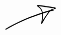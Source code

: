 <svg width="165" height="81" viewBox="0 0 165 81" fill="none" xmlns="http://www.w3.org/2000/svg">
<path d="M156.586 14.6008L157.074 14.6881L157.658 15.0294L157.952 15.1514L157.98 15.2169L158.051 15.2586L158.443 16.336L158.051 17.4134L157.98 17.4551L157.952 17.5215L157.647 17.6475L157.064 17.9858L156.78 18.0374L156.115 18.3202L155.677 18.4105L155.579 18.4601L154.284 18.598L152.824 18.8867L150.023 19.5672L145.734 20.7459L145.731 20.7468L139.335 22.5465L139.33 22.5475L130.675 25.0228L120.668 28.3592L120.649 28.3622L120.642 28.3662L108.903 32.2006L96.2067 36.7841L96.1849 36.7881L96.1759 36.7951L81.9691 41.7635L67.6937 47.5197L53.6129 53.6945L40.1322 60.0906H40.1312L26.2547 67.0958H26.2537L13.3584 73.9869L3.17649 79.7996L2.33519 80.0248L1.14864 79.5327L0.656555 78.3452L1.47801 76.9027L11.5875 70.8935L11.6322 70.8806L11.6659 70.8489L24.592 63.9419L24.6217 63.934L24.6406 63.9161L38.5607 56.9238L38.5885 56.9168L38.6064 56.9019L52.1227 50.488L52.1565 50.4811L52.1763 50.4642L66.274 44.2239L66.3108 44.216L66.3296 44.2001L80.6158 38.3328L80.6764 38.3209L80.7061 38.2981L94.8922 33.2106H94.8951L107.601 28.5378L107.655 28.5289L107.678 28.512L119.41 24.6518L119.416 24.6508L119.417 24.6498L129.475 21.2975L129.547 21.2846L129.575 21.2657L138.255 18.8152L138.279 18.8123L138.286 18.8073L144.698 17.0602L144.71 17.0582L144.714 17.0562L149.047 15.8816L149.099 15.8746L149.114 15.8647L151.966 15.1812L152.067 15.1683L152.091 15.1544L153.661 14.8756L153.919 14.8528L153.933 14.8468L155.128 14.8022L155.838 14.6266L156.273 14.572L156.586 14.6008Z" fill="black"/>
<path d="M110.348 0.0933262L116.879 0.840378L116.884 0.843354L116.914 0.845338L125.721 2.06959H125.722L125.725 2.07058L135.614 3.525L144.687 4.79886L144.69 4.80084L144.704 4.80183L152.319 5.98838L152.332 5.99533L152.389 6.00128L157.275 6.97751L160.876 7.47852L160.928 7.50729L161.154 7.54102L163.023 8.10453L163.298 8.29998L163.592 8.39919L164.286 8.92798L164.333 9.02421L164.45 9.07183L164.939 10.2544L164.661 11.1781L164.279 11.7545L164.246 11.7713L164.227 11.8259L163.466 12.3438L161.896 12.7872L161.637 12.824L161.623 12.8299L159.242 12.9003L159.22 12.9013L158.548 12.2287L158.97 11.6047L159.969 11.2048L156.69 10.7743L156.67 10.7644L156.573 10.7544L151.668 9.77424L144.107 8.59662L135.045 7.30788L135.043 7.30689L135.035 7.30589L125.155 5.79592L116.4 4.4546L110.027 3.64008L108.776 3.63413L110.705 5.03696L110.729 5.08458L110.796 5.10938L113.133 7.12632L113.162 7.18982L113.23 7.21859L115.059 9.13929L115.087 9.2137L115.147 9.24247L117.213 11.9092L117.261 12.0491L117.332 12.0908L119.205 15.5403L119.221 15.6078L119.246 15.6227L121.34 20.1457L121.384 20.3461L121.436 20.4294L122.829 26.7372L122.861 27.0368L122.862 27.0378L122.875 34.2454V34.2484V34.2612L122.799 41.9649L122.798 41.9669L122.787 42.1365L121.825 49.2578L121.823 49.2618L121.822 49.2816L121.527 51.1438L122.974 48.7876L125.373 44.7795L125.38 44.7755L125.384 44.7626L128.879 39.1493L128.905 39.1354L128.92 39.0878L133.597 32.3921L133.598 32.3911L138.095 26.005L138.126 25.9891L138.143 25.9425L142.263 20.7617L142.33 20.729L142.363 20.6496L146.113 16.8965L146.158 16.8777L146.177 16.838L148.86 14.5056L149.077 14.4242L149.321 14.2734L155.219 12.9807L155.223 12.9708L155.962 12.6642L156.701 12.9708L157.008 13.7099L156.701 14.449L155.962 14.7556L155.754 14.6693L150.101 16.2159L147.874 18.5841L144.371 22.4731L140.45 27.6856L136.075 34.1144L131.493 40.8161L128.102 46.4174L125.781 50.4722L125.778 50.4761L125.777 50.4791L124.344 52.9276L123.289 54.9743L123.224 55.0448L123.199 55.1271L121.85 57.15L121.024 58.6203L120.356 60.0509L120.331 60.0797L120.321 60.1203L120.108 60.5192L119.881 60.7583L119.82 60.9051L119.689 60.9597L119.505 61.1531L118.638 61.3952L117.455 60.9051L116.965 59.7235L117.047 59.3594L117.128 57.7671L117.14 57.7403L117.178 57.4526L118.092 54.0685L119.01 48.8292L120.007 41.8389L120.126 34.2355L120.14 27.1846L118.831 21.1437L116.857 16.7636L115.058 13.449L113.107 10.9519L111.299 9.23057L108.993 7.37534L106.739 5.87529L106.7 5.80187L106.589 5.7602L104.851 4.24527L103.905 3.41785L103.827 3.24424L103.393 2.59937L103.321 2.33646L103.257 1.86125L103.766 0.624101L103.769 0.622115L103.77 0.620131L104.175 0.452467L105.001 0.106224L106.086 0.0992793H106.09L110.138 0.0814209H110.146L110.348 0.0933262Z" fill="black"/>
</svg>
